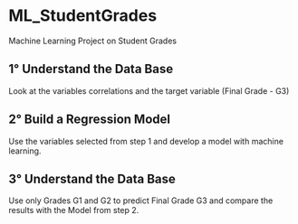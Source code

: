 # ML_StudentGrades
Machine Learning Project on Student Grades

## 1° Understand the Data Base
Look at the variables correlations and the target variable (Final Grade - G3)

## 2° Build a Regression Model
Use the variables selected from step 1 and develop a model with machine learning.

## 3° Understand the Data Base
Use only Grades G1 and G2 to predict Final Grade G3 and compare the results with the Model from step 2.
